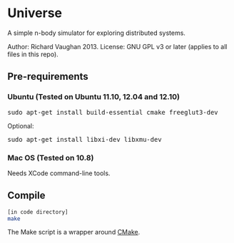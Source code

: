 Universe
========

A simple n-body simulator for exploring distributed systems.

Author: Richard Vaughan 2013.
License: GNU GPL v3 or later (applies to all files in this repo).

## Pre-requirements

### Ubuntu (Tested on Ubuntu 11.10, 12.04 and 12.10)

<pre>
sudo apt-get install build-essential cmake freeglut3-dev 
</pre>

Optional: 

<pre>
sudo apt-get install libxi-dev libxmu-dev
</pre>

### Mac OS (Tested on 10.8)

Needs XCode command-line tools.

## Compile

```bash
[in code directory]
make
```

The Make script is a wrapper around [CMake](http://www.cmake.org/). 
